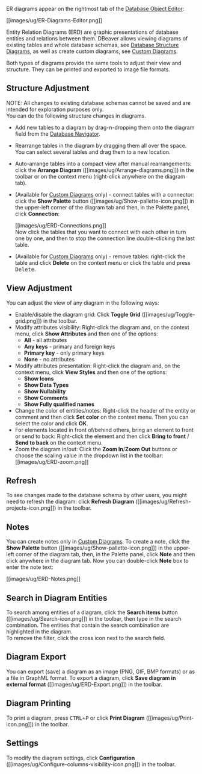 ER diagrams appear on the rightmost tab of the [Database Object Editor](https://github.com/dbeaver/dbeaver/wiki/Database-Object-Editor):

[[images/ug/ER-Diagrams-Editor.png]]

Entity Relation Diagrams (ERD) are graphic presentations of database entities and relations between them. DBeaver allows viewing diagrams of existing tables and whole database schemas, see [Database Structure Diagrams](https://github.com/dbeaver/dbeaver/wiki/Database-Structure-Diagrams), as well as create custom diagrams, see
[Custom Diagrams](https://github.com/dbeaver/dbeaver/wiki/Custom-Diagrams).

Both types of diagrams provide the same tools to adjust their view and structure. They can be printed and exported to image file formats.

## Structure Adjustment
NOTE: All changes to existing database schemas cannot be saved and are intended for exploration purposes only.  
You can do the following structure changes in diagrams.
*  Add new tables to a diagram by drag-n-dropping them onto the diagram field from the [Database Navigator](https://github.com/dbeaver/dbeaver/wiki/Database-Navigator).
*  Rearrange tables in the diagram by dragging them all over the space. You can select several tables and drag them to a new location.
*  Auto-arrange tables into a compact view after manual rearrangements: click the **Arrange Diagram** ([[images/ug/Arrange-diagrams.png]]) in the toolbar or on the context menu (right-click anywhere on the diagram tab).
*  (Available for [Custom Diagrams](https://github.com/dbeaver/dbeaver/wiki/Custom-Diagrams) only) - connect tables with a connector: click the **Show Palette** button ([[images/ug/Show-pallette-icon.png]]) in the upper-left corner of the diagram tab and then, in the Palette panel, click **Connection**: 

   [[images/ug/ERD-Connections.png]]  
   Now click the tables that you want to connect with each other in turn one by one, and then to stop the connection line double-clicking the last table.  
*  (Available for [Custom Diagrams](https://github.com/dbeaver/dbeaver/wiki/Custom-Diagrams) only) - remove tables: right-click the table and click **Delete** on the context menu or click the table and press <kbd>Delete</kbd>.

## View Adjustment
You can adjust the view of any diagram in the following ways:
* Enable/disable the diagram grid: Click **Toggle Grid** ([[images/ug/Toggle-grid.png]]) in the toolbar.
* Modify attributes visibility: Right-click the diagram and, on the context menu, click **Show Attributes** and then one of the options:
  - **All** - all attributes  
  - **Any keys** - primary and foreign keys  
  - **Primary key** - only primary keys  
  - **None** - no attributes  
* Modify attributes presentation: Right-click the diagram and, on the context menu, click **View Styles** and then one of the options:
  - **Show Icons**
  - **Show Data Types**
  - **Show Nullability**
  - **Show Comments**
  - **Show Fully qualified names**
* Change the color of entities/notes: Right-click the header of the entity or comment and then click **Set color** on the context menu. Then you can select the color and click **OK**. 
* For elements located in front of/behind others, bring an element to front or send to back: Right-click the element and then click **Bring to front** / **Send to back** on the context menu.
* Zoom the diagram in/out: Click the **Zoom In**/**Zoom Out** buttons or choose the scaling value in the dropdown list in the toolbar: [[images/ug/ERD-zoom.png]]

## Refresh
To see changes made to the database schema by other users, you might need to refresh the diagram: click **Refresh Diagram** ([[images/ug/Refresh-projects-icon.png]]) in the toolbar.

## Notes
You can create notes only in [Custom Diagrams](https://github.com/dbeaver/dbeaver/wiki/Custom-Diagrams). To create a note, click the **Show Palette** button ([[images/ug/Show-pallette-icon.png]]) in the upper-left corner of the diagram tab, then, in the Palette panel, click **Note** and then click anywhere in the diagram tab. Now you can double-click **Note** box to enter the note text:

[[images/ug/ERD-Notes.png]]

## Search in Diagram Entities
To search among entities of a diagram, click the **Search items** button ([[images/ug/Search-icon.png]]) in the toolbar, then type in the search combination. The entities that contain the search combination are highlighted in the diagram.  
To remove the filter, click the cross icon next to the search field.


## Diagram Export
You can export (save) a diagram as an image (PNG, GIF, BMP formats) or as a file in GraphML format. To export a diagram, click **Save diagram in external format** ([[images/ug/ERD-Export.png]]) in the toolbar.

## Diagram Printing
To print a diagram, press <kbd>CTRL+P</kbd> or click **Print Diagram** ([[images/ug/Print-icon.png]]) in the toolbar.

## Settings
To modify the diagram settings, click **Configuration** ([[images/ug/Configure-columns-visibility-icon.png]]) in the toolbar.